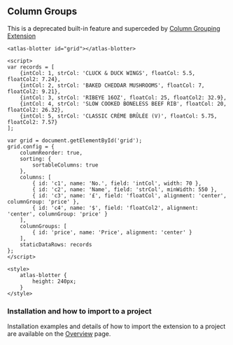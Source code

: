 ## Column Groups

This is a deprecated built-in feature and superceded by [Column Grouping Extension](./tr-grid-column-grouping.md)

```live
<atlas-blotter id="grid"></atlas-blotter>

<script>
var records = [
	{intCol: 1, strCol: 'CLUCK & DUCK WINGS', floatCol: 5.5, floatCol2: 7.24},
	{intCol: 2, strCol: 'BAKED CHEDDAR MUSHROOMS', floatCol: 7, floatCol2: 9.21},
	{intCol: 3, strCol: 'RIBEYE 16OZ', floatCol: 25, floatCol2: 32.9},
	{intCol: 4, strCol: 'SLOW COOKED BONELESS BEEF RIB', floatCol: 20, floatCol2: 26.32},
	{intCol: 5, strCol: 'CLASSIC CRÈME BRÛLÉE (V)', floatCol: 5.75, floatCol2: 7.57}
];

var grid = document.getElementById('grid');
grid.config = {
	columnReorder: true,
	sorting: {
		sortableColumns: true
	},
	columns: [
		{ id: 'c1', name: 'No.', field: 'intCol', width: 70 },
		{ id: 'c2', name: 'Name', field: 'strCol', minWidth: 550 },
		{ id: 'c3', name: '£', field: 'floatCol', alignment: 'center', columnGroup: 'price' },
		{ id: 'c4', name: '$', field: 'floatCol2', alignment: 'center', columnGroup: 'price' }
	],
	columnGroups: [
		{ id: 'price', name: 'Price', alignment: 'center' }
	],
	staticDataRows: records
};
</script>

<style>
	atlas-blotter {
		height: 240px;
	}
</style>
```

### Installation and how to import to a project

Installation examples and details of how to import the extension to a project are available on the [Overview](README.md) page.
